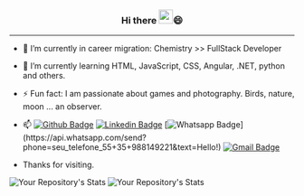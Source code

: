 <h3 align="center"> Hi there <img src="https://media.giphy.com/media/hvRJCLFzcasrR4ia7z/giphy.gif" width="25px">😄 </h3> 

_____


<!-- <img align="right" width="200" height="200" src="https://user-images.githubusercontent.com/73751801/106273787-fcca1400-6211-11eb-8be7-bd7825f50485.png"> -->

- 🔭 I’m currently in career migration: Chemistry >> FullStack Developer
- 🌱 I’m currently learning HTML, JavaScript, CSS, Angular, .NET, python and others.
- ⚡ Fun fact: I am passionate about games and photography. Birds, nature, moon ... an observer. 
- 📫 
[![Github Badge](https://img.shields.io/badge/-Github-000?style=flat-square&logo=Github&logoColor=white&link=link_do_seu_perfil_no_github)](https://github.com/luanagiusto)
[![Linkedin Badge](https://img.shields.io/badge/-LinkedIn-blue?style=flat-square&logo=Linkedin&logoColor=white&link=link_do_seu_perfil_no_linkedin)](https://www.linkedin.com/in/luanagiusto/)
[![Whatsapp Badge](https://img.shields.io/badge/-Whatsapp-4CA143?style=flat-square&labelColor=4CA143&logo=whatsapp&logoColor=white&link=https://api.whatsapp.com/send?phone=seu_telefone_55+DDD+número_de_telefone&text=Hello!)](https://api.whatsapp.com/send?phone=seu_telefone_55+35+988149221&text=Hello!)
[![Gmail Badge](https://img.shields.io/badge/-Gmail-c14438?style=flat-square&logo=Gmail&logoColor=white&link=mailto:seu_email)](mailto:luanagiusto@gmail.com)
 
- Thanks for visiting.
 
![Your Repository's Stats](https://github-readme-stats.vercel.app/api?username=luanagiusto&show_icons=true&theme=gotham) 
![Your Repository's Stats](https://github-readme-stats.vercel.app/api/top-langs/?username=luanagiusto&layout=compact&theme=gotham)

